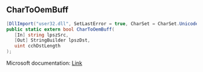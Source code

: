 ## CharToOemBuff

```csharp
[DllImport("user32.dll", SetLastError = true, CharSet = CharSet.Unicode)] [return: MarshalAs(UnmanagedType.Bool)]
public static extern bool CharToOemBuff(
   [In] string lpszSrc,
   [Out] StringBuilder lpszDst,
   uint cchDstLength
);
```

Microsoft documentation: [Link](https://docs.microsoft.com/en-us/windows/win32/api/winuser/nf-winuser-chartooembuffw)
